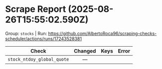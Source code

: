 # Scrape Report (2025-08-26T15:55:02.590Z)

Group: `stocks`  |  Run: https://github.com/AlbertoRoca96/scraping-checks-scheduler/actions/runs/17243528381

| Check | Changed | Keys | Error |
|---|:---:|:--|:--|
| `stock_ntdoy_global_quote` | — |  |  |
